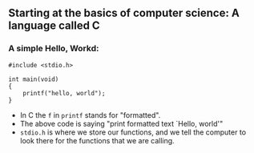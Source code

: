 ## Starting at the basics of computer science: A language called C

### A simple Hello, Workd:
```
#include <stdio.h>

int main(void)
{
    printf("hello, world");
}
```

* In C the `f` in `printf` stands for "formatted". 
* The above code is saying "print formatted text `Hello, world'"
* `stdio.h` is where we store our functions, and we tell the computer to look there for the functions that we are calling.